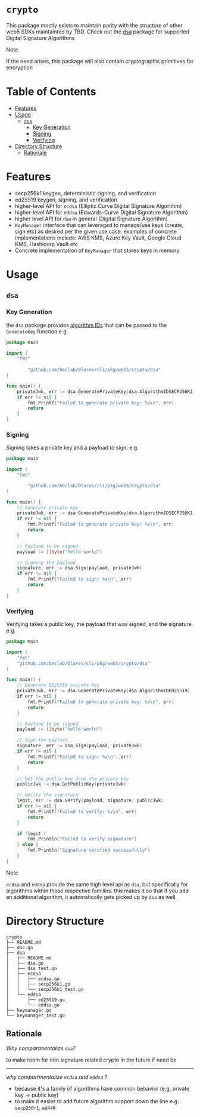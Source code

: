 # `crypto` <!-- omit in toc -->

This package mostly exists to maintain parity with the structure of other web5 SDKs maintainted by TBD. Check out the [dsa](./dsa) package for supported Digital Signature Algorithms

> [!NOTE]
> If the need arises, this package will also contain cryptographic primitives for encryption

# Table of Contents <!-- omit in toc -->

- [Features](#features)
- [Usage](#usage)
  - [`dsa`](#dsa)
    - [Key Generation](#key-generation)
    - [Signing](#signing)
    - [Verifying](#verifying)
- [Directory Structure](#directory-structure)
  - [Rationale](#rationale)


# Features 
* secp256k1 keygen, deterministic signing, and verification
* ed25519 keygen, signing, and verification
* higher-level API for `ecdsa` (Elliptic Curve Digital Signature Algorithm)
* higher-level API for `eddsa` (Edwards-Curve Digital Signature Algorithm) 
* higher level API for `dsa` in general (Digital Signature Algorithm)
* `KeyManager` interface that can leveraged to manage/use keys (create, sign etc) as desired per the given use case. examples of concrete implementations include: AWS KMS, Azure Key Vault, Google Cloud KMS, Hashicorp Vault etc
* Concrete implementation of `KeyManager` that stores keys in memory



# Usage

## `dsa`

### Key Generation

the `dsa` package provides [algorithm IDs](https://github.com/beclab/Olares/cli/pkg/web5/blob/5d50ce8f24e4b47b0a8626724e8a571e9b5c847f/crypto/dsa/dsa.go#L11-L14) that can be passed to the `GenerateKey` function e.g.

```go
package main

import (
	"fmt"
        
        "github.com/beclab/Olares/cli/pkg/web5/crypto/dsa"
)

func main() {
	privateJwk, err := dsa.GeneratePrivateKey(dsa.AlgorithmIDSECP256K1)
	if err != nil {
		fmt.Printf("Failed to generate private key: %v\n", err)
		return
	}
}
```

### Signing

Signing takes a private key and a payload to sign. e.g.

```go
package main

import (
	"fmt"

        "github.com/beclab/Olares/cli/pkg/web5/crypto/dsa"
)

func main() {
	// Generate private key
	privateJwk, err := dsa.GeneratePrivateKey(dsa.AlgorithmIDSECP256K1)
	if err != nil {
		fmt.Printf("Failed to generate private key: %v\n", err)
		return
	}

	// Payload to be signed
	payload := []byte("hello world")

	// Signing the payload
	signature, err := dsa.Sign(payload, privateJwk)
	if err != nil {
		fmt.Printf("Failed to sign: %v\n", err)
		return
	}
}
```

### Verifying
Verifying takes a public key, the payload that was signed, and the signature. e.g.

```go
package main

import (
	"fmt"
	"github.com/beclab/Olares/cli/pkg/web5/crypto/dsa"
)

func main() {
	// Generate ED25519 private key
	privateJwk, err := dsa.GeneratePrivateKey(dsa.AlgorithmIDED25519)
	if err != nil {
		fmt.Printf("Failed to generate private key: %v\n", err)
		return
	}

	// Payload to be signed
	payload := []byte("hello world")

	// Sign the payload
	signature, err := dsa.Sign(payload, privateJwk)
	if err != nil {
		fmt.Printf("Failed to sign: %v\n", err)
		return
	}

	// Get the public key from the private key
	publicJwk := dsa.GetPublicKey(privateJwk)

	// Verify the signature
	legit, err := dsa.Verify(payload, signature, publicJwk)
	if err != nil {
		fmt.Printf("Failed to verify: %v\n", err)
		return
	}

	if !legit {
		fmt.Println("Failed to verify signature")
	} else {
		fmt.Println("Signature verified successfully")
	}
}
```

> [!NOTE]
> `ecdsa` and `eddsa` provide the same high level api as `dsa`, but specifically for algorithms within those respective families. this makes it so that if you add an additional algorithm, it automatically gets picked up by `dsa` as well.


# Directory Structure

```
crypto
├── README.md
├── doc.go
├── dsa
│   ├── README.md
│   ├── dsa.go
│   ├── dsa_test.go
│   ├── ecdsa
│   │   ├── ecdsa.go
│   │   ├── secp256k1.go
│   │   └── secp256k1_test.go
│   └── eddsa
│       ├── ed25519.go
│       └── eddsa.go
├── keymanager.go
└── keymanager_test.go
```

## Rationale
_Why compartmentalize `dsa`?_

to make room for non signature related crypto in the future if need be

---

_why compartmentalize `ecdsa` and `eddsa` ?_

* because it's a family of algorithms have common behavior (e.g. private key -> public key)
* to make it easier to add future algorithm support down the line e.g. `secp256r1`, `ed448`